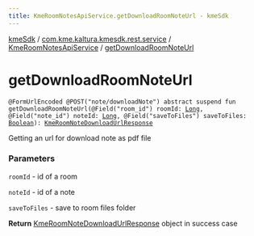 ```yaml
---
title: KmeRoomNotesApiService.getDownloadRoomNoteUrl - kmeSdk
---
```


[kmeSdk](../../index.html) / [com.kme.kaltura.kmesdk.rest.service](../index.html) / [KmeRoomNotesApiService](index.html) / [getDownloadRoomNoteUrl](./get-download-room-note-url.html)

# getDownloadRoomNoteUrl

`@FormUrlEncoded @POST("note/downloadNote") abstract suspend fun getDownloadRoomNoteUrl(@Field("room_id") roomId: `[`Long`](https://kotlinlang.org/api/latest/jvm/stdlib/kotlin/-long/index.html)`, @Field("note_id") noteId: `[`Long`](https://kotlinlang.org/api/latest/jvm/stdlib/kotlin/-long/index.html)`, @Field("saveToFiles") saveToFiles: `[`Boolean`](https://kotlinlang.org/api/latest/jvm/stdlib/kotlin/-boolean/index.html)`): `[`KmeRoomNoteDownloadUrlResponse`](../../com.kme.kaltura.kmesdk.rest.response.room.notes/-kme-room-note-download-url-response/index.html)

Getting an url for download note as pdf file

### Parameters

`roomId` - id of a room

`noteId` - id of a note

`saveToFiles` - save to room files folder

**Return**
[KmeRoomNoteDownloadUrlResponse](../../com.kme.kaltura.kmesdk.rest.response.room.notes/-kme-room-note-download-url-response/index.html) object in success case

